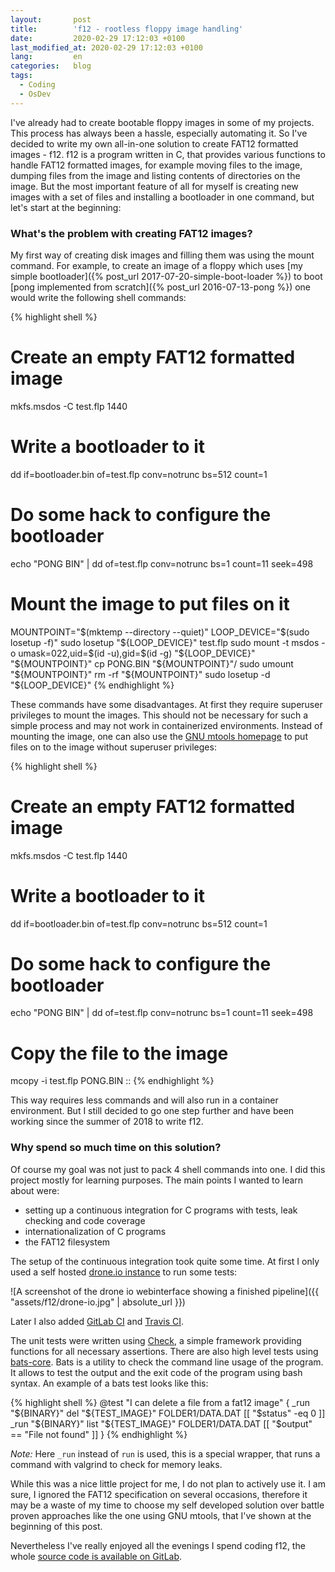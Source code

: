 ```yaml
---
layout:       post
title:        'f12 - rootless floppy image handling'   
date:         2020-02-29 17:12:03 +0100
last_modified_at: 2020-02-29 17:12:03 +0100
lang:         en
categories:   blog
tags:
  - Coding
  - OsDev
---
```


I've already had to create bootable floppy images in some of my projects.
This process has always been a hassle, especially automating it.
So I've decided to write my own all-in-one solution to create FAT12 formatted
images - f12.
f12 is a program written in C, that provides various functions to handle FAT12
formatted images, for example moving files to the image, dumping files from the
image and listing contents of directories on the image.
But the most important feature of all for myself is creating new images with a set
of files and installing a bootloader in one command, but let's start at the
beginning:

### What's the problem with creating FAT12 images?

My first way of creating disk images and filling them was using the mount
command.
For example, to create an image of a floppy which uses
[my simple bootloader]({% post_url 2017-07-20-simple-boot-loader %})
to boot
[pong implemented from scratch]({% post_url 2016-07-13-pong %})
one would write the following shell commands:

{% highlight shell %}
# Create an empty FAT12 formatted image
mkfs.msdos -C test.flp 1440
# Write a bootloader to it
dd if=bootloader.bin of=test.flp conv=notrunc bs=512 count=1
# Do some hack to configure the bootloader
echo "PONG    BIN" | dd of=test.flp conv=notrunc bs=1 count=11 seek=498
# Mount the image to put files on it
MOUNTPOINT="$(mktemp --directory --quiet)"
LOOP_DEVICE="$(sudo losetup -f)"
sudo losetup "${LOOP_DEVICE}" test.flp
sudo mount -t msdos -o umask=022,uid=$(id -u),gid=$(id -g) "${LOOP_DEVICE}" "${MOUNTPOINT}"
cp PONG.BIN "${MOUNTPOINT}"/
sudo umount "${MOUNTPOINT}"
rm -rf "${MOUNTPOINT}"
sudo losetup -d "${LOOP_DEVICE}"
{% endhighlight %}

These commands have some disadvantages.
At first they require superuser privileges to mount the images.
This should not be necessary for such a simple process and may not work in
containerized  environments.
Instead of mounting the image, one can also use the
[GNU mtools homepage](https://www.gnu.org/software/mtools)
to put files on to the image without superuser privileges:

{% highlight shell %}
# Create an empty FAT12 formatted image
mkfs.msdos -C test.flp 1440
# Write a bootloader to it
dd if=bootloader.bin of=test.flp conv=notrunc bs=512 count=1
# Do some hack to configure the bootloader
echo "PONG    BIN" | dd of=test.flp conv=notrunc bs=1 count=11 seek=498
# Copy the file to the image
mcopy -i test.flp PONG.BIN ::
{% endhighlight %}

This way requires less commands and will also run in a container environment.
But I still decided to go one step further and have been working since the
summer of 2018 to write f12.

### Why spend so much time on this solution?

Of course my goal was not just to pack 4 shell commands into one.
I did this project mostly for learning purposes.
The main points I wanted to learn about were:
* setting up a continuous integration for C programs with tests, leak checking
and code coverage
* internationalization of C programs
* the FAT12 filesystem

The setup of the continuous integration took quite some time.
At first I only used a self hosted
[drone.io instance](https://drone.io)
to run some tests:

![A screenshot of the drone io webinterface showing a finished pipeline]({{ "assets/f12/drone-io.jpg" | absolute_url }})

Later I also added [GitLab CI](https://gitlab.com/kalehmann/f12/pipelines) and
[Travis CI](https://travis-ci.org/kalehmann/f12).

The unit tests were written using [Check](https://libcheck.github.io/check), a
simple framework providing functions for all necessary assertions.
There are also high level tests using
[bats-core](https://github.com/bats-core/bats-core).
Bats is a utility to check the command line usage of the program.
It allows to test the output and the exit code of the program using bash syntax.
An example of a bats test looks like this:

{% highlight shell %}
@test "I can delete a file from a fat12 image" {
    _run "${BINARY}" del "${TEST_IMAGE}" FOLDER1/DATA.DAT
    [[ "$status" -eq 0 ]]
    _run "${BINARY}" list "${TEST_IMAGE}" FOLDER1/DATA.DAT
    [[ "$output" == "File not found" ]]
}
{% endhighlight %}

_Note:_ Here `_run` instead of `run` is used, this is a special wrapper, that
runs a command with valgrind to check for memory leaks.

While this was a nice little project for me, I do not plan to actively use it.
I am sure, I ignored the FAT12 specification on several occasions, therefore it
may be a waste of my time to choose my self developed solution over battle
proven approaches like the one using GNU mtools, that I've shown at the beginning
of this post.

Nevertheless I've really enjoyed all the evenings I spend coding f12, the whole
[source code is available on GitLab](https://gitlab.com/kalehmann/f12).
